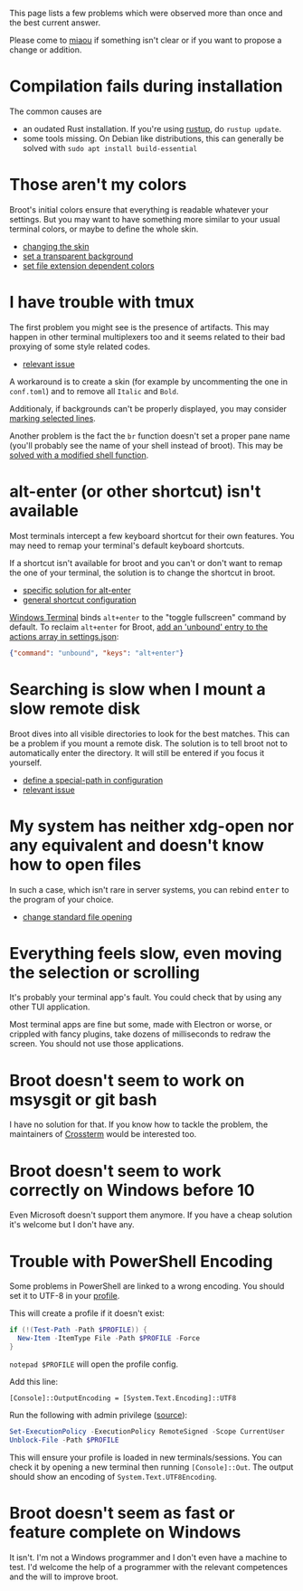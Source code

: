 This page lists a few problems which were observed more than once and the best current answer.

Please come to [miaou](https://miaou.dystroy.org/3490?broot) if something isn't clear or if you want to propose a change or addition.

# Compilation fails during installation

The common causes are

* an oudated Rust installation. If you're using [rustup](https://rustup.rs), do `rustup update`.
* some tools missing. On Debian like distributions, this can generally be solved with `sudo apt install build-essential`

# Those aren't my colors

Broot's initial colors ensure that everything is readable whatever your settings.
But you may want to have something more similar to your usual terminal colors, or maybe to define the whole skin.

* [changing the skin](../skins/)
* [set a transparent background](../skins/#transparent-background)
* [set file extension dependent colors](../conf_file/#colors-by-file-extension)

# I have trouble with tmux

The first problem you might see is the presence of artifacts. This may happen in other terminal multiplexers too and it seems related to their bad proxying of some style related codes.

* [relevant issue](https://github.com/Canop/broot/issues/248)

A workaround is to create a skin (for example by uncommenting the one in `conf.toml`) and to remove all `Italic` and `Bold`.

Additionaly, if backgrounds can't be properly displayed, you may consider [marking selected lines](../conf_file/#selection-mark).

Another problem is the fact the `br` function doesn't set a proper pane name (you'll probably see the name of your shell instead of broot). This may be [solved with a modified shell function](https://github.com/Canop/broot/issues/270).

# alt-enter (or other shortcut) isn't available

Most terminals intercept a few keyboard shortcut for their own features. You may need to remap your terminal's default keyboard shortcuts.

If a shortcut isn't available for broot and you can't or don't want to remap the one of your terminal, the solution is to change the shortcut in broot.

* [specific solution for alt-enter](https://github.com/Canop/broot/issues/86#issuecomment-635974557)
* [general shortcut configuration](../conf_verbs/#keyboard-key)

[Windows Terminal](https://docs.microsoft.com/en-us/windows/terminal/customize-settings/actions#unbind-keys) binds `alt+enter` to the "toggle fullscreen" command by default. To reclaim `alt+enter` for Broot, [add an 'unbound' entry to the actions array in settings.json](https://docs.microsoft.com/en-us/windows/terminal/customize-settings/actions#unbind-keys):

```json
{"command": "unbound", "keys": "alt+enter"}
```

# Searching is slow when I mount a slow remote disk

Broot dives into all visible directories to look for the best matches.
This can be a problem if you mount a remote disk.
The solution is to tell broot not to automatically enter the directory. It will still be entered if you focus it yourself.

* [define a special-path in configuration](../conf_file/#special-paths)
* [relevant issue](https://github.com/Canop/broot/issues/251)

# My system has neither xdg-open nor any equivalent and doesn't know how to open files

In such a case, which isn't rare in server systems, you can rebind <kbd>enter</kbd> to the program of your choice.

* [change standard file opening](../tricks/#change-standard-file-opening)

# Everything feels slow, even moving the selection or scrolling

It's probably your terminal app's fault. You could check that by using any other TUI application.

Most terminal apps are fine but some, made with Electron or worse, or crippled with fancy plugins, take dozens of milliseconds to redraw the screen. You should not use those applications.

# Broot doesn't seem to work on msysgit or git bash

I have no solution for that. If you know how to tackle the problem, the maintainers of [Crossterm](https://github.com/crossterm-rs/crossterm) would be interested too.

# Broot doesn't seem to work correctly on Windows before 10

Even Microsoft doesn't support them anymore. If you have a cheap solution it's welcome but I don't have any.

# Trouble with PowerShell Encoding

Some problems in PowerShell are linked to a wrong encoding. You should set it to UTF-8 in your [profile](https://docs.microsoft.com/en-us/powershell/module/microsoft.powershell.core/about/about_profiles?view=powershell-7.1).

This will create a profile if it doesn't exist:
```powershell
if (!(Test-Path -Path $PROFILE)) {
  New-Item -ItemType File -Path $PROFILE -Force
}
```

`notepad $PROFILE` will open the profile config.

Add this line:

```
[Console]::OutputEncoding = [System.Text.Encoding]::UTF8
```

Run the following with admin privilege ([source](https://docs.microsoft.com/en-us/powershell/module/microsoft.powershell.security/set-executionpolicy?view=powershell-7.1)):

```powershell
Set-ExecutionPolicy -ExecutionPolicy RemoteSigned -Scope CurrentUser
Unblock-File -Path $PROFILE
```

This will ensure your profile is loaded in new terminals/sessions.
You can check it by opening a new terminal then running `[Console]::Out`.
The output should show an encoding of `System.Text.UTF8Encoding`.

# Broot doesn't seem as fast or feature complete on Windows

It isn't. I'm not a Windows programmer and I don't even have a machine to test. I'd welcome the help of a programmer with the relevant competences and the will to improve broot.
